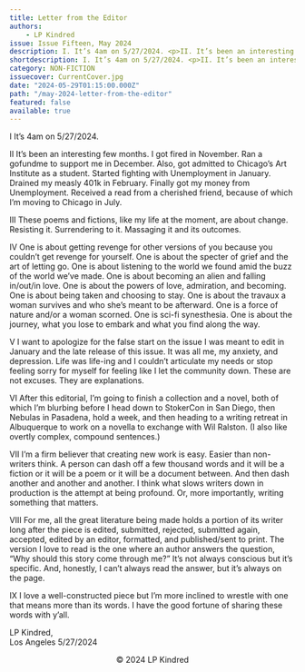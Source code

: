 ```yaml
---
title: Letter from the Editor
authors:
    - LP Kindred
issue: Issue Fifteen, May 2024
description: I. It’s 4am on 5/27/2024. <p>II. It’s been an interesting few months. I got fired in November. Ran a gofundme to support me in December. Also, got admitted to Chicago’s Art Institute as a student. Started fighting with Unemployment in January. Drained my measly 401k in February. Finally got my money from Unemployment. Received a read from a cherished friend, because of which I’m moving to Chicago in July. </p><p>III. These poems and fictions, like my life at the moment, are about change. Resisting it. Surrendering to it. Massaging it and its outcomes. </p>
shortdescription: I. It’s 4am on 5/27/2024. <p>II. It’s been an interesting few months. I got fired in November. Ran a gofundme to support me in December. Also, got admitted to Chicago’s Art Institute as a student. Started fighting with Unemployment in January. Drained my measly 401k in February. Finally got my money from Unemployment. Received a read from a cherished friend, because of which I’m moving to Chicago in July. </p><p>III. These poems and fictions, like my life at the moment, are about change. Resisting it. Surrendering to it. Massaging it and its outcomes. </p>
category: NON-FICTION
issuecover: CurrentCover.jpg
date: "2024-05-29T01:15:00.000Z"
path: "/may-2024-letter-from-the-editor"
featured: false
available: true
---
```


I	It’s 4am on 5/27/2024.

II	It’s been an interesting few months. I got fired in November. Ran a gofundme to support me in December. Also, got admitted to Chicago’s Art Institute as a student. Started fighting with Unemployment in January. Drained my measly 401k in February. Finally got my money from Unemployment. Received a read from a cherished friend, because of which I’m moving to Chicago in July. 

III	These poems and fictions, like my life at the moment, are about change. Resisting it. Surrendering to it. Massaging it and its outcomes. 

IV	One is about getting revenge for other versions of you because you couldn’t get revenge for yourself. One is about the specter of grief and the art of letting go. One is about listening to the world we found amid the buzz of the world we’ve made. One is about becoming an alien and falling in/out/in love. One is about the powers of love, admiration, and becoming. One is about being taken and choosing to stay. One is about the travaux a woman survives and who she’s meant to be afterward. One is a force of nature and/or a woman scorned. One is sci-fi synesthesia. One is about the journey, what you lose to embark and what you find along the way.

V	I want to apologize for the false start on the issue I was meant to edit in January and the late release of this issue. It was all me, my anxiety, and depression. Life was life-ing and I couldn’t articulate my needs or stop feeling sorry for myself for feeling like I let the community down. These are not excuses. They are explanations. 

VI	After this editorial, I’m going to finish a collection and a novel, both of which I’m blurbing  before I head down to StokerCon in San Diego, then Nebulas in Pasadena, hold a week, and then heading to a writing retreat in Albuquerque to work on a novella to exchange with Wil Ralston. (I also like overtly complex, compound sentences.)

VII	I’m a firm believer that creating new work is easy. Easier than non-writers think. A person can dash off a few thousand words and it will be a fiction or it will be a poem or it will be a document between. And then dash another and another and another. 
I think what slows writers down in production is the attempt at being profound. Or, more importantly, writing something that matters. 

VIII	For me, all the great literature being made holds a portion of its writer long after the piece is edited, submitted, rejected, submitted again, accepted, edited by an editor, formatted, and published/sent to print. The version I love to read is the one where an author answers the question, “Why should this story come through me?” It’s not always conscious but it’s specific. And, honestly, I can’t always read the answer, but it’s always on the page. 

IX	I love a well-constructed piece but I’m more inclined to wrestle with one that means more than its words. I have the good fortune of sharing these words with y’all. 


LP Kindred, <br />
Los Angeles 5/27/2024


<p style="text-align: center;">© 2024 LP Kindred</p>